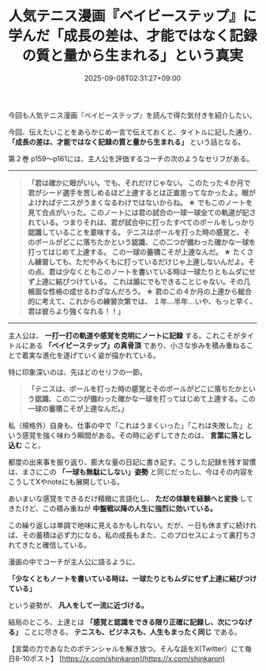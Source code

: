 ﻿---
title: "人気テニス漫画『ベイビーステップ』に学んだ「成長の差は、才能ではなく記録の質と量から生まれる」という真実"
date: 2025-09-08T02:31:27+09:00
draft: false
---

今回も人気テニス漫画『ベイビーステップ』を読んで得た気付きを紹介したい。

今回、伝えたいことをあらかじめ一言で伝えておくと、タイトルに記した通り、 **「成長の差は、才能ではなく記録の質と量から生まれる」** という話となる。

第２巻 p159～p161には、主人公を評価するコーチの次のようなセリフがある。



---

> **「君は確かに眼がいい。でも、それだけじゃない。 このたった４か月で君がシード選手を苦しめるほど上達するとは正直思ってなかったよ。眼がよければテニスがうまくなるわけではないからね。  ★  でもこのノートを見て合点がいった。このノートには君の試合の一球一球全ての軌道が記されている。つまりそれは、君が試合中に打ったすべてのボールをしっかり認識していることを意味する。  テニスはボールを打った時の感覚と、そのボールがどこに落ちたかという認識、この二つが備わった確かな一球を打ってはじめて上達する。 この一球の蓄積こそが上達なんだ。  ★  たくさん練習しても、ただやみくもに打っているだけじゃ上達しないんだよ。その点、君は少なくともこのノートを書いている時は一球たりともムダにせず上達に結びつけている。  これは誰にでもできることじゃない。その几帳面な性格の成せるわざなんだろう。  ★  君のこの４か月の上達から総合的に考えて、これからの練習次第では、 １年…半年…いや、もっと早く、君は彼らより強くなれる！！」**



---

主人公は、 **一打一打の軌道や感覚を克明にノートに記録** する。これこそがタイトルにある **「ベイビーステップ」の真骨頂** であり、小さな歩みを積み重ねることで着実な進化を遂げていく姿が描かれている。

特に印象深いのは、先ほどのセリフの一節。

> **「テニスは、ボールを打った時の感覚とそのボールがどこに落ちたかという認識、この二つが備わった確かな一球を打ってはじめて上達する。この一球の蓄積こそが上達なんだ。」**

私（規格外）自身も、仕事の中で「これはうまくいった」「これは失敗した」という感覚を強く味わう瞬間がある。その時に必ずしてきたのは、 **言葉に落とし込む** こと。

都度の出来事を振り返り、膨大な量の日記に書き記す。こうした記録を残す習慣は、まさにこの **「一球も無駄にしない」姿勢** と同じだったし、今はその内容をこうしてXやnoteにも展開している。

あいまいな感覚をできるだけ精緻に言語化し、 **ただの体験を経験へと変換** してきたけど、この積み重ねが **中盤戦以降の人生に強烈に効いている。**

この繰り返しは単調で地味に見えるかもしれない。だが、一日も休まずに続ければ、その蓄積は必ず力になる。私の成長もまた、このプロセスによって裏打ちされてきたと確信している。

漫画の中でコーチが主人公に語るように、

 **「少なくともノートを書いている時は、一球たりともムダにせず上達に結びつけている」**

という姿勢が、 **凡人をして一流に近づける。**

結局のところ、上達とは **「感覚と認識をできる限り正確に記録し、次につなげる」** ことに尽きる。 **テニスも、ビジネスも、人生もまったく同じ** である。

【言葉の力であなたのポテンシャルを解き放つ。そんな話をX(Twitter）にて毎日8-10ポスト】
[https://x.com/shinkaron](https://x.com/shinkaron)